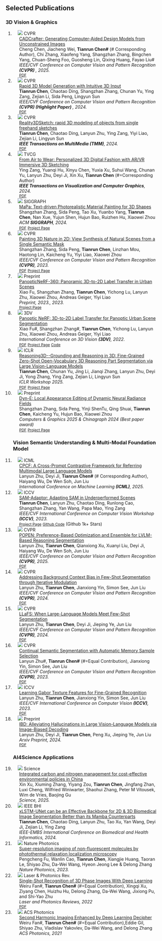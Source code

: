 
<h2 id="publications" style="margin: 2px 0px 0px;">Selected Publications</h2>
<h3>3D Vision & Graphics</h3>
<div class="publications">
<ol class="bibliography">
<li>
<div class="pub-row">

  <div class="col-sm-3 abbr" style="position: relative;padding-right: 15px;padding-left: 15px;">
    <img src="assets/img/cadcrafter.png" class="teaser img-fluid z-depth-1">
    <abbr class="badge">CVPR</abbr>
  </div>

  <div class="col-sm-9" style="position: relative;padding-right: 15px;padding-left: 20px;">
    <div class="title"><a href="">CADCrafter: Generating Computer-Aided Design Models from Unconstrained Images</a>
</div>
    <div class="author">Cheng Chen, Jiacheng Wei, <strong>Tianrun Chen#</strong> (# Corresponding Author), Chi Zhang, Xiaofeng Yang, Shangzhan Zhang, Bingchen Yang, Chuan-Sheng Foo, Guosheng Lin, Qixing Huang, Fayao Liu# </div>
    <div class="periodical"><em>IEEE/CVF Conference on Computer Vision and Pattern Recognition <strong>(CVPR) </strong>, 2025.</em></div>
    <div class="links">
      <a href="" class="btn btn-sm z-depth-0" role="button" target="_blank" style="font-size:12px;">PDF</a>
    </div>
  </div>
</div>
</li>


<li>
<div class="pub-row">

  <div class="col-sm-3 abbr" style="position: relative;padding-right: 15px;padding-left: 15px;">
    <img src="assets/img/sketchvr.png" class="teaser img-fluid z-depth-1">
    <abbr class="badge">CVPR</abbr>
  </div>

  <div class="col-sm-9" style="position: relative;padding-right: 15px;padding-left: 20px;">
    <div class="title"><a href="">Rapid 3D Model Generation with Intuitive 3D Input</a>
</div>
    <div class="author"><strong>Tianrun Chen</strong>, Chaotao Ding, Shangzhan Zhang, Chunan Yu, Ying Zang, Zejian Li, Sida Peng, Lingyun Sun </div>
    <div class="periodical"><em>IEEE/CVF Conference on Computer Vision and Pattern Recognition <strong>(CVPR) (Highlight Paper) </strong>, 2024.</em></div>
    <div class="links">
      <a href="" class="btn btn-sm z-depth-0" role="button" target="_blank" style="font-size:12px;">PDF</a>
    </div>
  </div>
</div>
</li>


<li>
<div class="pub-row">

  <div class="col-sm-3 abbr" style="position: relative;padding-right: 15px;padding-left: 15px;">
    <img src="assets/img/tmm.png" class="teaser img-fluid z-depth-1">
    <abbr class="badge">CVPR</abbr>
  </div>

  <div class="col-sm-9" style="position: relative;padding-right: 15px;padding-left: 20px;">
    <div class="title"><a href="">Reality3DSketch: rapid 3D modeling of objects from single freehand sketches</a>
</div>
    <div class="author"><strong>Tianrun Chen</strong>, Chaotao Ding, Lanyun Zhu, Ying Zang, Yiyi Liao, Zejian Li, Lingyun Sun </div>
    <div class="periodical"><em><strong>IEEE Transactions on MultiMedia (TMM)</strong>, 2024.</em></div>
    <div class="links">
      <a href="https://arxiv.org/pdf/2310.18148.pdf" class="btn btn-sm z-depth-0" role="button" target="_blank" style="font-size:12px;">PDF</a>
    </div>
  </div>
</div>
</li>

<li>
<div class="pub-row">

  <div class="col-sm-3 abbr" style="position: relative;padding-right: 15px;padding-left: 15px;">
    <img src="assets/img/tvcgieee.jpg" class="teaser img-fluid z-depth-1">
    <abbr class="badge">TVCG</abbr>
  </div>

  <div class="col-sm-9" style="position: relative;padding-right: 15px;padding-left: 20px;">
    <div class="title"><a href="">From Air to Wear: Personalized 3D Digital Fashion with AR/VR Immersive 3D Sketching</a>
</div>
    <div class="author">Ying Zang, Yuanqi Hu, Xinyu Chen, Yuxia Xu, Suhui Wang, Chunan Yu, Lanyun Zhu, Deyi Ji, Xin Xu, <strong>Tianrun Chen</strong> (#=Corresponding Author)</div>
    <div class="periodical"><em> <strong>IEEE Transactions on Visualization and Computer Graphics</strong>, 2024.</em></div>
    <div class="links">
      <a href="https://arxiv.org/pdf/2505.09998" class="btn btn-sm z-depth-0" role="button" target="_blank" style="font-size:12px;">PDF</a>
    </div>
  </div>
</div>
</li>

<li>
<div class="pub-row">

  <div class="col-sm-3 abbr" style="position: relative;padding-right: 15px;padding-left: 15px;">
    <img src="assets/img/siggraph.jpg" class="teaser img-fluid z-depth-1">
    <abbr class="badge">SIGGRAPH</abbr>
  </div>

  <div class="col-sm-9" style="position: relative;padding-right: 15px;padding-left: 20px;">
    <div class="title"><a href="">MaPa: Text-driven Photorealistic Material Painting for 3D Shapes</a>
</div>
    <div class="author">Shangzhan Zhang, Sida Peng, Tao Xu, Yuanbo Yang, <strong>Tianrun Chen</strong>, Nan Xue, Yujun Shen, Hujun Bao, Ruizhen Hu, Xiaowei Zhou</div>
    <div class="periodical"><em>ACM <strong>SIGGRAPH</strong>, 2024.</em></div>
    <div class="links">
      <a href="https://github.com/zhanghe3z/MaPa/releases/download/paper/2024_SIGGRAPH_PaintMat_arxiv.6.pdf" class="btn btn-sm z-depth-0" role="button" target="_blank" style="font-size:12px;">PDF</a>
      <a href="https://zhanghe3z.github.io/MaPa/" class="btn btn-sm z-depth-0" role="button" target="_blank" style="font-size:12px;">Project Page</a>
    </div>
  </div>
</div>
</li>

<li>
<div class="pub-row">

  <div class="col-sm-3 abbr" style="position: relative;padding-right: 15px;padding-left: 15px;">
    <img src="assets/img/teaser1024_1.jpg" class="teaser img-fluid z-depth-1">
    <abbr class="badge">CVPR</abbr>
  </div>

  <div class="col-sm-9" style="position: relative;padding-right: 15px;padding-left: 20px;">
    <div class="title"><a href="https://arxiv.org/abs/2302.07224">Painting 3D Nature in 2D: View Synthesis of Natural Scenes from a Single Semantic Mask
</a></div>
    <div class="author">Shangzhan Zhang, Sida Peng, <strong>Tianrun Chen</strong>, Linzhan Mou, Haotong Lin, Kaicheng Yu, Yiyi Liao, Xiaowei Zhou</div>
    <div class="periodical"><em>IEEE/CVF Conference on Computer Vision and Pattern Recognition <strong>(CVPR)</strong>, 2023.</em></div>
    <div class="links">
      <a href="https://arxiv.org/pdf/2002.10211.pdf" class="btn btn-sm z-depth-0" role="button" target="_blank" style="font-size:12px;">PDF</a>
      <a href="https://zju3dv.github.io/paintingnature/" class="btn btn-sm z-depth-0" role="button" target="_blank" style="font-size:12px;">Project Page</a>
    </div>
  </div>
</div>
</li>



<li>
<div class="pub-row">

<div class="col-sm-3 abbr" style="position: relative;padding-right: 15px;padding-left: 15px;">
  <img src="assets/img/360.gif" class="teaser img-fluid z-depth-1">
  <abbr class="badge">Preprint
</abbr>
</div>

<div class="col-sm-9" style="position: relative;padding-right: 15px;padding-left: 20px;">
  <div class="title"><a href="https://fuxiao0719.github.io/projects/panopticnerf360/">PanopticNeRF-360: Panoramic 3D-to-2D Label Transfer in Urban Scenes</a></div>
  <div class="author">Xiao Fu, Shangzhan Zhang, <strong>Tianrun Chen</strong>, Yichong Lu, Lanyun Zhu, Xiaowei Zhou, Andreas Geiger, Yiyi Liao</div>
  <div class="periodical"><em>Preprint, 2023., 2023.</em></div>
  <div class="links">
    <a href="https://fuxiao0719.github.io/projects/panopticnerf360/" class="btn btn-sm z-depth-0" role="button" target="_blank" style="font-size:12px;">Project Page</a>
  </div>
  </div>
</div>
  
</li>
<li>

<div class="pub-row">

<div class="col-sm-3 abbr" style="position: relative;padding-right: 15px;padding-left: 15px;">
  <img src="assets/img/3dv2022.gif" class="teaser img-fluid z-depth-1">
  <abbr class="badge">3DV</abbr>
</div>

<div class="col-sm-9" style="position: relative;padding-right: 15px;padding-left: 20px;">
  <div class="title"><a href="https://www.cvlibs.net/publications/Fu2022THREEDV.pdf">Panoptic NeRF: 3D-to-2D Label Transfer for Panoptic Urban Scene Segmentation
</a></div>
  <div class="author">Xiao Fu#, Shangzhan Zhang#, <strong>Tianrun Chen</strong>, Yichong Lu, Lanyun Zhu, Xiaowei Zhou, Andreas Geiger, Yiyi Liao</div>
  <div class="periodical"><em>International Conference on 3D Vision <strong>(3DV)</strong>, 2022.</em></div>
  <div class="links">
    <a href="https://arxiv.org/pdf/2203.15224.pdf" class="btn btn-sm z-depth-0" role="button" target="_blank" style="font-size:12px;">PDF</a>
    <a href="https://fuxiao0719.github.io/projects/panopticnerf/" class="btn btn-sm z-depth-0" role="button" target="_blank" style="font-size:12px;">Project Page</a>
    <a href="https://github.com/fuxiao0719/panopticnerf" class="btn btn-sm z-depth-0" role="button" target="_blank" style="font-size:12px;">Code</a>
    </div>
  </div>
</div>
  
</li>

  
<li>

<div class="pub-row">

<div class="col-sm-3 abbr" style="position: relative;padding-right: 15px;padding-left: 15px;">
  <img src="assets/img/reason3d.jpg" class="teaser img-fluid z-depth-1">
  <abbr class="badge">ICLR
</abbr>
</div>

<div class="col-sm-9" style="position: relative;padding-right: 15px;padding-left: 20px;">
  <div class="title"><a href="https://arxiv.org/abs/2405.19326">Reasoning3D--Grounding and Reasoning in 3D: Fine-Grained Zero-Shot Open-Vocabulary 3D Reasoning Part Segmentation via Large Vision-Language Models</a></div>
  <div class="author"><strong>Tianrun Chen</strong>, Chunan Yu, Jing Li, Jianqi Zhang, Lanyun Zhu, Deyi Ji, Yong Zhang, Ying Zang, Zejian Li, Lingyun Sun</div>
  <div class="periodical"><em>ICLR Workshop 2025.</em></div>
  <div class="links">
    <a href="https://arxiv.org/pdf/2405.19326.pdf" class="btn btn-sm z-depth-0" role="button" target="_blank" style="font-size:12px;">PDF</a>
    <a href="https://tianrun-chen.github.io/Reason3D/" class="btn btn-sm z-depth-0" role="button" target="_blank" style="font-size:12px;">Project Page</a>
  </div>
  </div>
</div>
  
</li>

  
<li>

<div class="pub-row">

<div class="col-sm-3 abbr" style="position: relative;padding-right: 15px;padding-left: 15px;">
  <img src="assets/img/dyne.jpg" class="teaser img-fluid z-depth-1">
  <abbr class="badge">Preprint
</abbr>
</div>

<div class="col-sm-9" style="position: relative;padding-right: 15px;padding-left: 20px;">
  <div class="title"><a href="https://arxiv.org/abs/2307.12909">Dyn-E: Local Appearance Editing of Dynamic Neural Radiance Fields</a></div>
  <div class="author">Shangzhan Zhang, Sida Peng, Yinji ShenTu, Qing Shuai, <strong>Tianrun Chen</strong>, Kaicheng Yu, Hujun Bao, Xiaowei Zhou</div>
  <div class="periodical"><em>Computers & Graphics 2025 & Chinagraph 2024 (Best paper award)</em></div>
  <div class="links">
    <a href="https://arxiv.org/pdf/2307.12909.pdf" class="btn btn-sm z-depth-0" role="button" target="_blank" style="font-size:12px;">PDF</a>
    <a href="https://dyn-e.github.io/" class="btn btn-sm z-depth-0" role="button" target="_blank" style="font-size:12px;">Project Page</a>
  </div>
  </div>
</div>
  
</li>

<h3>Vision Semantic Understanding & Multi-Modal Foundation Model</h3>
 <li>
<div class="pub-row">

  <div class="col-sm-3 abbr" style="position: relative;padding-right: 15px;padding-left: 15px;">
    <img src="assets/img/CPCF.png" class="teaser img-fluid z-depth-1">
    <abbr class="badge">ICML</abbr>
  </div>

  <div class="col-sm-9" style="position: relative;padding-right: 15px;padding-left: 20px;">
    <div class="title"><a href="">CPCF: A Cross-Prompt Contrastive Framework for Referring Multimodal Large Language Models</a></div>
    <div class="author">Lanyun Zhu, Deyi Ji, <strong>Tianrun Chen#</strong> (# Corresponding Author), Haiyang Wu, De Wen Soh, Jun Liu</div>
    <div class="periodical"><em>International Conference on Machine Learning<strong> (ICML)</strong>, 2025.</em></div>
  </div>
</div>
</li>

  <li>
<div class="pub-row">

  <div class="col-sm-3 abbr" style="position: relative;padding-right: 15px;padding-left: 15px;">
    <img src="assets/img/mainfig.png" class="teaser img-fluid z-depth-1">
    <abbr class="badge">ICCV</abbr>
  </div>

  <div class="col-sm-9" style="position: relative;padding-right: 15px;padding-left: 20px;">
    <div class="title"><a href="https://tianrun-chen.github.io/SAM-Adaptor/">SAM-Adaptor: Adapting SAM in Underperformed Scenes</a></div>
    <div class="author"><strong>Tianrun Chen</strong>, Lanyun Zhu, Chaotao Ding, Runlong Cao, Shangzhan Zhang, Yan Wang, Papa Mao, Ying Zang</div>
    <div class="periodical"><em>IEEE/CVF International Conference on Computer Vision Workshop<strong> (ICCV)</strong>, 2023.</em></div>
    <div class="links">
      <a href="https://tianrun-chen.github.io/SAM-Adaptor/" class="btn btn-sm z-depth-0" role="button" target="_blank" style="font-size:12px;">Project Page</a>
      <a href="https://github.com/tianrun-chen/SAM-Adapter-PyTorch/" class="btn btn-sm z-depth-0" role="button" target="_blank" style="font-size:12px;">Github Code</a> (Github 1k+ Stars)
    </div>
  </div>
</div>
</li>
<li>
<div class="pub-row">

  <div class="col-sm-3 abbr" style="position: relative;padding-right: 15px;padding-left: 15px;">
    <img src="assets/img/popen.png" class="teaser img-fluid z-depth-1">
    <abbr class="badge">CVPR</abbr>
  </div>

  <div class="col-sm-9" style="position: relative;padding-right: 15px;padding-left: 20px;">
    <div class="title"><a href="">POPEN: Preference-Based Optimization and Ensemble for LVLM-Based Reasoning Segmentation</a>
</div>
    <div class="author">Lanyun Zhu, <strong>Tianrun Chen</strong>, Qianxiong Xu, Xuanyi Liu, Deyi Ji, Haiyang Wu, De Wen Soh, Jun Liu</div>
    <div class="periodical"><em>IEEE/CVF Conference on Computer Vision and Pattern Recognition <strong>(CVPR)</strong>, 2025.</em></div>
    <div class="links">
      <a href="" class="btn btn-sm z-depth-0" role="button" target="_blank" style="font-size:12px;">PDF</a>
    </div>
  </div>
</div>
</li>

<li>
<div class="pub-row">

  <div class="col-sm-3 abbr" style="position: relative;padding-right: 15px;padding-left: 15px;">
    <img src="assets/img/cxk.png" class="teaser img-fluid z-depth-1">
    <abbr class="badge">CVPR</abbr>
  </div>

  <div class="col-sm-9" style="position: relative;padding-right: 15px;padding-left: 20px;">
    <div class="title"><a href="">Addressing Background Context Bias in Few-Shot Segmentation through Iterative Modulation</a>
</div>
    <div class="author">Lanyun Zhu, <strong>Tianrun Chen</strong>, Jianxiong Yin, Simon See, Jun Liu</div>
    <div class="periodical"><em>IEEE/CVF Conference on Computer Vision and Pattern Recognition <strong>(CVPR)</strong>, 2024.</em></div>
    <div class="links">
      <a href="" class="btn btn-sm z-depth-0" role="button" target="_blank" style="font-size:12px;">PDF</a>
    </div>
  </div>
</div>
</li>

 <li>

<div class="pub-row">

<div class="col-sm-3 abbr" style="position: relative;padding-right: 15px;padding-left: 15px;">
  <img src="assets/img/llafs.png" class="teaser img-fluid z-depth-1">
  <abbr class="badge">CVPR
</abbr>
</div>

<div class="col-sm-9" style="position: relative;padding-right: 15px;padding-left: 20px;">
  <div class="title"><a href="https://arxiv.org/pdf/2311.16926.pdf">LLaFS: When Large-Language Models Meet Few-Shot Segmentation
</a></div>
  <div class="author">Lanyun Zhu, <strong>Tianrun Chen</strong>, Deyi Ji, Jieping Ye, Jun Liu</div>
  <div class="periodical"><em>IEEE/CVF Conference on Computer Vision and Pattern Recognition <strong>(CVPR)</strong>, 2024.</em></div>
  <div class="links">
    <a href="https://arxiv.org/pdf/2311.16926.pdf" class="btn btn-sm z-depth-0" role="button" target="_blank" style="font-size:12px;">PDF</a>
  </div>
  </div>
</div>
  
</li>

<li>
<div class="pub-row">

  <div class="col-sm-3 abbr" style="position: relative;padding-right: 15px;padding-left: 15px;">
    <img src="assets/img/teaser_1024_2.png" class="teaser img-fluid z-depth-1">
    <abbr class="badge">CVPR</abbr>
  </div>

  <div class="col-sm-9" style="position: relative;padding-right: 15px;padding-left: 20px;">
    <div class="title"><a href="https://arxiv.org/abs/2304.05015">Continual Semantic Segmentation with Automatic Memory Sample Selection</a>
</div>
    <div class="author">Lanyun Zhu#, <strong>Tianrun Chen#</strong> (#=Equal Contribution), Jianxiong Yin, Simon See, Jun Liu</div>
    <div class="periodical"><em>IEEE/CVF Conference on Computer Vision and Pattern Recognition <strong>(CVPR)</strong>, 2023.</em></div>
    <div class="links">
      <a href="https://arxiv.org/pdf/2304.05015" class="btn btn-sm z-depth-0" role="button" target="_blank" style="font-size:12px;">PDF</a>
    </div>
  </div>
</div>
</li>
  <li>

<div class="pub-row">

<div class="col-sm-3 abbr" style="position: relative;padding-right: 15px;padding-left: 15px;">
  <img src="assets/img/1692790808993.png" class="teaser img-fluid z-depth-1">
  <abbr class="badge">ICCV
</abbr>
</div>

<div class="col-sm-9" style="position: relative;padding-right: 15px;padding-left: 20px;">
  <div class="title"><a href="https://arxiv.org/pdf/2308.05396.pdf">Learning Gabor Texture Features for Fine-Grained Recognition</a></div>
  <div class="author">Lanyun Zhu, <strong>Tianrun Chen</strong>, Jianxiong Yin, Simon See, Jun Liu</div>
  <div class="periodical"><em> IEEE/CVF International Conference on Computer Vision <strong>(ICCV)</strong>, 2023.</em></div>
  <div class="links">
    <a href="https://arxiv.org/pdf/2308.05396.pdf" class="btn btn-sm z-depth-0" role="button" target="_blank" style="font-size:12px;">PDF</a>
  </div>
  </div>
</div>
  
</li>


  <li>
<div class="pub-row">

  <div class="col-sm-3 abbr" style="position: relative;padding-right: 15px;padding-left: 15px;">
    <img src="assets/img/x1.png" class="teaser img-fluid z-depth-1">
    <abbr class="badge">Preprint</abbr>
  </div>

  <div class="col-sm-9" style="position: relative;padding-right: 15px;padding-left: 20px;">
    <div class="title"><a href="https://arxiv.org/html/2402.18476v1">IBD: Alleviating Hallucinations in Large Vision-Language Models via Image-Biased Decoding</a></div>
    <div class="author">Lanyun Zhu, Deyi Ji, <strong>Tianrun Chen</strong>, Peng Xu, Jieping Ye, Jun Liu</div>
    <div class="periodical"><em>Arxiv Preprint, 2024.</em></div>
    <div class="links">
      <a href="https://arxiv.org/html/2402.18476v1" class="btn btn-sm z-depth-0" role="button" target="_blank" style="font-size:12px;">PDF</a>
    </div>
  </div>
</div>
</li>

<h3>AI4Science Applications</h3>
  


  <li>

<div class="pub-row">


<div class="col-sm-3 abbr" style="position: relative;padding-right: 15px;padding-left: 15px;">
  <img src="assets/img/xuscience.png"  class="teaser img-fluid z-depth-1">
  <abbr class="badge">Science</abbr>

</div>

<div class="col-sm-9" style="position: relative;padding-right: 15px;padding-left: 20px;">
  <div class="title"><a href="https://www.science.org/doi/abs/10.1126/science.ads4105">Integrated carbon and nitrogen management for cost-effective environmental policies in China</a></div>
  <div class="author">Xin Xu, Xiuming Zhang, Yiyang Zou, <strong>Tianrun Chen</strong>, Jingfang Zhan, Luxi Cheng, Wilfried Winiwarter, Shaohui Zhang, Peter M Vitousek, Wim de Vries, Baojing Gu</div>
  <div class="periodical"><em>Science, 2025.</em></div>
  <div class="links">

  </div>
</div>
</div>

</li>



  <li>

<div class="pub-row">


<div class="col-sm-3 abbr" style="position: relative;padding-right: 15px;padding-left: 15px;">
  <img src="assets/img/ieeebhi.png"  class="teaser img-fluid z-depth-1">
  <abbr class="badge">IEEE BHI</abbr>

</div>

<div class="col-sm-9" style="position: relative;padding-right: 15px;padding-left: 20px;">
  <div class="title"><a href="https://openreview.net/pdf?id=YG5lOzKJOr">xLSTM-UNet can be an Effective Backbone for 2D & 3D Biomedical Image Segmentation Better than its Mamba Counterparts</a></div>
  <div class="author"> <strong>Tianrun Chen</strong>, Chaotao Ding, Lanyun Zhu, Tao Xu, Yan Wang, Deyi Ji, Zejian Li, Ying Zang</div>
  <div class="periodical"><em>IEEE-EMBS International Conference on Biomedical and Health Informatics, 2024.</em></div>
  <div class="links">

  </div>
</div>
</div>

</li>


  <li>

<div class="pub-row">


<div class="col-sm-3 abbr" style="position: relative;padding-right: 15px;padding-left: 15px;">
  <img src="assets/img/Teaser3.png"  class="teaser img-fluid z-depth-1">
  <abbr class="badge">Nature Photonics</abbr>

</div>

<div class="col-sm-9" style="position: relative;padding-right: 15px;padding-left: 20px;">
  <div class="title"><a href="https://www.nature.com/articles/s41566-022-01143-3">Super-resolution imaging of non-fluorescent molecules by photothermal relaxation localization microscopy</a></div>
  <div class="author">Pengcheng Fu, Wanlin Cao, <strong>Tianrun Chen</strong>, Xiangjie Huang, Taoran Le, Shiyao Zhu, Da-Wei Wang, Hyeon Jeong Lee & Delong Zhang</div>
  <div class="periodical"><em>Nature Photonics, 2023.</em></div>
  <div class="links">

  </div>
</div>
</div>

</li>

<li>
<div class="pub-row">

  <div class="col-sm-3 abbr" style="position: relative;padding-right: 15px;padding-left: 15px;">
    <img src="assets/img/teasertrr.png" class="teaser img-fluid z-depth-1">
    <abbr class="badge">Laser & Photonics Rev.</abbr>
  </div>

  <div class="col-sm-9" style="position: relative;padding-right: 15px;padding-left: 20px;">
    <div class="title"><a href="https://onlinelibrary.wiley.com/doi/abs/10.1002/lpor.202100719">Single-Shot Recognition of 3D Phase Images With Deep Learning</a></div>
    <div class="author">Weiru Fan#, <strong>Tianrun Chen#</strong> (#=Equal Contribution), Xingqi Xu, Ziyang Chen, Huizhu Hu, Delong Zhang, Da-Wei Wang, Jixiong Pu, and Shi-Yao Zhu</div>
    <div class="periodical"><em>Laser and Photonics Reviews, 2022</em></div>
    <div class="links">
    <a href=" https://www.researchgate.net/profile/Delong-Zhang-2/publication/361699089_Single-Shot_Recognition_of_3D_Phase_Images_With_Deep_Learning/links/62e8c8fd7782323cf193c453/Single-Shot-Recognition-of-3D-Phase-Images-With-Deep-Learning.pdf" class="btn btn-sm z-depth-0" role="button" target="_blank" style="font-size:12px;">PDF</a> 
    </div>
  </div>
</div>
</li>

<li>
<div class="pub-row">

  <div class="col-sm-3 abbr" style="position: relative;padding-right: 15px;padding-left: 15px;">
    <img src="assets/img/teaseracs.gif" class="teaser img-fluid z-depth-1">
    <abbr class="badge">ACS Photonics</abbr>
  </div>

  <div class="col-sm-9" style="position: relative;padding-right: 15px;padding-left: 20px;">
    <div class="title"><a href="https://pubs.acs.org/doi/10.1021/acsphotonics.1c00395">Second Harmonic Imaging Enhanced by Deep Learning Decipher</a></div>
    <div class="author">Weiru Fan#, <strong>Tianrun Chen#</strong> (#=Equal Contribution),Eddie Gil, Shiyao Zhu, Vladislav Yakovlev, Da-Wei Wang, and Delong Zhang</div>
    <div class="periodical"><em>ACS Photonics, 2021</em></div>
    <div class="links">
    </div>
  </div>
</div>
</li>

  
  
</ol>
</div>





   
